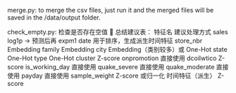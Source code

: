 merge.py: to merge the csv files, just run it and the merged files will be saved in the /data/output folder.

check_empty.py: 检查是否存在空值
🧠 总结建议表：
特征名	建议处理方式
sales	log1p → 预测后再 expm1
date	用于排序，生成派生时间特征
store_nbr	Embedding
family	Embedding
city	Embedding（类别较多）或 One-Hot
state	One-Hot
type	One-Hot
cluster	Z-score
onpromotion	直接使用
dcoilwtico	Z-score
is_working_day	直接使用
quake_severe	直接使用
quake_moderate	直接使用
payday	直接使用
sample_weight	Z-score 或归一化
时间特征（派生）	Z-score

